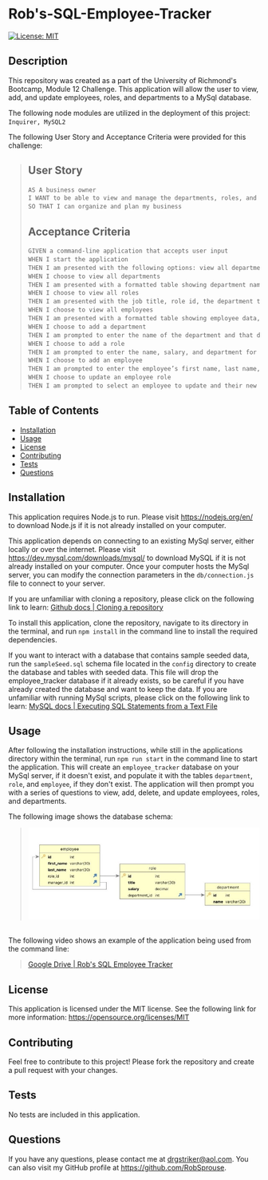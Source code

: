 # Rob's-SQL-Employee-Tracker

[![License: MIT](https://img.shields.io/badge/License-MIT-yellow.svg)](https://opensource.org/licenses/MIT)

## Description

This repository was created as a part of the University of Richmond's Bootcamp, Module 12 Challenge. This application will allow the user to view, add, and update employees, roles, and departments to a MySql database.

The following node modules are utilized in the deployment of this project:
`Inquirer, MySQL2`

The following User Story and Acceptance Criteria were provided for this challenge:

> ## User Story
>
> ```md
> AS A business owner
> I WANT to be able to view and manage the departments, roles, and employees in my company
> SO THAT I can organize and plan my business
> ```
>
> ## Acceptance Criteria
>
> ```md
> GIVEN a command-line application that accepts user input
> WHEN I start the application
> THEN I am presented with the following options: view all departments, view all roles, view all employees, add a department, add a role, add an employee, and update an employee role
> WHEN I choose to view all departments
> THEN I am presented with a formatted table showing department names and department ids
> WHEN I choose to view all roles
> THEN I am presented with the job title, role id, the department that role belongs to, and the salary for that role
> WHEN I choose to view all employees
> THEN I am presented with a formatted table showing employee data, including employee ids, first names, last names, job titles, departments, salaries, and managers that the employees >report to
> WHEN I choose to add a department
> THEN I am prompted to enter the name of the department and that department is added to the database
> WHEN I choose to add a role
> THEN I am prompted to enter the name, salary, and department for the role and that role is added to the database
> WHEN I choose to add an employee
> THEN I am prompted to enter the employee’s first name, last name, role, and manager, and that employee is added to the database
> WHEN I choose to update an employee role
> THEN I am prompted to select an employee to update and their new role and this information is updated in the database
> ```

## Table of Contents

-    [Installation](#installation)
-    [Usage](#usage)
-    [License](#license)
-    [Contributing](#contributing)
-    [Tests](#tests)
-    [Questions](#questions)

## Installation

This application requires Node.js to run. Please visit https://nodejs.org/en/ to download Node.js if it is not already installed on your computer.

This application depends on connecting to an existing MySql server, either locally or over the internet. Please visit https://dev.mysql.com/downloads/mysql/ to download MySQL if it is not already installed on your computer. Once your computer hosts the MySql server, you can modify the connection parameters in the `db/connection.js` file to connect to your server.

If you are unfamiliar with cloning a repository, please click on the following link to learn: [Github docs | Cloning a repository](https://docs.github.com/en/repositories/creating-and-managing-repositories/cloning-a-repository)

To install this application, clone the repository, navigate to its directory in the terminal, and run `npm install` in the command line to install the required dependencies.

If you want to interact with a database that contains sample seeded data, run the `sampleSeed.sql` schema file located in the `config` directory to create the database and tables with seeded data. This file will drop the employee_tracker database if it already exists, so be careful if you have already created the database and want to keep the data. If you are unfamiliar with running MySql scripts, please click on the following link to learn: [MySQL docs | Executing SQL Statements from a Text File](https://dev.mysql.com/doc/refman/8.0/en/mysql-batch-commands.html)

## Usage

After following the installation instructions, while still in the applications directory within the terminal, run `npm run start` in the command line to start the application. This will create an `employee_tracker` database on your MySql server, if it doesn't exist, and populate it with the tables `department`, `role`, and `employee`, if they don't exist. The application will then prompt you with a series of questions to view, add, delete, and update employees, roles, and departments.

The following image shows the database schema:

> <img src="screenshots/database schema.jpg">
</br>
The following video shows an example of the application being used from the command line:

>[Google Drive | Rob's SQL Employee Tracker](https://drive.google.com/file/d/12LJ-EqtIgI_lyoBG_1sBfix_jH4aJgZn/view?usp=sharing)

## License

This application is licensed under the MIT license. See the following link for more information: https://opensource.org/licenses/MIT

## Contributing

Feel free to contribute to this project! Please fork the repository and create a pull request with your changes.

## Tests

No tests are included in this application.

## Questions

If you have any questions, please contact me at drgstriker@aol.com. You can also visit my GitHub profile at https://github.com/RobSprouse.
